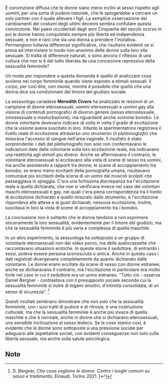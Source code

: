 È convinzione diffusa che le donne siano meno inclini al sesso rispetto agli uomini, per una sorta di pudore *naturale*, che le spingerebbe a cercare un solo partner con il quale allevare i figli. La semplice osservazione dei cambiamenti dei costumi degli ultimi decenni sembra confutare questa convinzione. Nei paesi occidentali dagli anni Cinquanta del secolo scorso in poi le donne hanno conquistato sempre più libertà ed indipendenza sessuale, e non è raro che sia una donna a prendere l'iniziativa. Permangono tuttavia differenze significative, che risultano evidenti se si prova ad intervistare in modo non anonimo delle donne sulla loro vita sessuale. Si tratta di differenze naturali, o sono ancora il riflesso di una cultura che non si è del tutto liberata da una concezione repressiva della sessualità femminile?

Un modo per rispondere a questa domanda è quello di analizzare cosa avviene nel corpo femminile quando viene esposto a stimoli sessuali. Il corpo, per così dire, *non mente*, mentre è possibile che quello che una donna dice sia condizionato dal timore del giudizio sociale.

La sessuologa canadese **Meredith Civers** ha analizzato le reazioni di un campione di donne eterosessuali, uomini eterosessuali e uomini gay alla visione di contenuti pornografici di diverso genere (sesso eterosessuale, omosessuale e masturbazione), ma riguardanti anche scimmie bonobo. Le donne volontarie dovevano indicare di volta in volta il grado di eccitazione che la visione aveva suscitato in loro. Intanto la sperimentatrice registrava il livello reale di eccitazione attraverso uno strumento (il *pletismografo*) che misurava l'accesso di sangue nell'area vaginale. Il risultato è stato sorprendente: i dati del pletismografo non solo non confermavano le indicazioni date dalle volontarie sulla loro eccitazione reale, ma indicavano una reattività agli stimoli più diversi. Anche se affermavano il contrario, le volontarie eterosessuali si eccitavano alla vista di scene di sesso tra uomini, ma anche assistendo a rapporti tra donne; le scene di accoppiamento tra bonobo, se erano meno eccitanti della pornografia umana, risultavano comunque più eccitanti della scena di un uomo dai muscoli scolpiti che passeggiava in spiaggia. C'era una fortissima discrepanza tra l'eccitazione reale e quella dichiarata, che non si verificava invece nel caso dei volontari maschi eterosessuali e gay, nei quali c'era piena corrispondenza tra il livello di eccitazione dichiarato e quello misurato dallo strumento, e l'eccitazione rispondeva alle attese e ai gusti dichiarati; nessuna eccitazione, inoltre, suscitava in loro la vista di scene di accoppiamento tra i bonobo.

La conclusione non è soltanto che le donne tendono a non esprimere sinceramente la loro sessualità, evidentemente per il timore del giudizio, ma che la sessualità femminile è più varia e complessa di quella maschile.

In un altro esperimento, la sessuologa ha sottoposto a un gruppo di volontarie eterosessuali non dei video porno, ma delle audiocassette che raccontavano situazioni erotiche. In queste storie il seduttore, di entrambi i sessi, poteva essere persona sconosciuta o amica. Anche in questo caso i dati registrati divergevano completamente da quanto dichiarato dalle volontarie. Le donne erano eccitate da scene di sesso con donne estranee, anche se dichiaravano il contrario, ma l'eccitazione in particolare era molto forte nel caso in cui il seduttore era un uomo estraneo. "Tutto ciò - osserva Daniel Bergner - contrastava con il presupposto sociale secondo cui la sessualità femminile si nutre di legami emotivi, d'intimità consolidata, di un senso di sicurezza". [^1]

Questi risultati sembrano dimostrare che non solo che la sessualità femminile, con i suoi tratti di pudore e di ritrosia, è una costruzione culturale, ma che la sessualità femminile è anche più vivace di quella maschile e che è normale, anche in donne che si dichiarano eterosessuali, una sensibile inclinazione al sesso lesbico. Se le cose stanno così, è evidente che le donne sono sottoposte a una pressione sociale per adeguarsi alle aspettative sociali, con evidenti conseguenze non solo sulla libertà sessuale, ma anche sulla salute psicologica.


 
## Note

[^1]: D. Bergner, *Che cosa vogliono le donne. Contro i luoghi comuni su sesso e tradimento*, Einaudi, Torino 2021. [↩]


